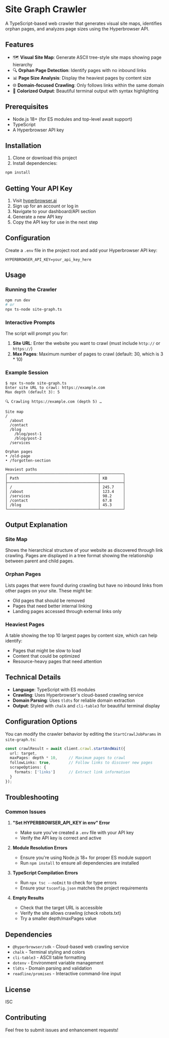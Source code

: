 # Site Graph Crawler

A TypeScript-based web crawler that generates visual site maps, identifies orphan pages, and analyzes page sizes using the Hyperbrowser API.

## Features

- 🗺️ **Visual Site Map**: Generate ASCII tree-style site maps showing page hierarchy
- 🔍 **Orphan Page Detection**: Identify pages with no inbound links
- 📊 **Page Size Analysis**: Display the heaviest pages by content size
- 🌐 **Domain-focused Crawling**: Only follows links within the same domain
- 🎨 **Colorized Output**: Beautiful terminal output with syntax highlighting

## Prerequisites

- Node.js 18+ (for ES modules and top-level await support)
- TypeScript
- A Hyperbrowser API key

## Installation

1. Clone or download this project
2. Install dependencies:

```bash
npm install
```

## Getting Your API Key

1. Visit [hyperbrowser.ai](https://hyperbrowser.ai)
2. Sign up for an account or log in
3. Navigate to your dashboard/API section
4. Generate a new API key
5. Copy the API key for use in the next step

## Configuration

Create a `.env` file in the project root and add your Hyperbrowser API key:

```env
HYPERBROWSER_API_KEY=your_api_key_here
```

## Usage

### Running the Crawler

```bash
npm run dev
# or
npx ts-node site-graph.ts
```

### Interactive Prompts

The script will prompt you for:

1. **Site URL**: Enter the website you want to crawl (must include `http://` or `https://`)
2. **Max Pages**: Maximum number of pages to crawl (default: 30, which is 3 * 10)

### Example Session

```
$ npx ts-node site-graph.ts
Enter site URL to crawl: https://example.com
Max depth (default 3): 5

🔍 Crawling https://example.com (depth 5) …

Site map
/
  /about
  /contact
  /blog
    /blog/post-1
    /blog/post-2
  /services

Orphan pages
• /old-page
• /forgotten-section

Heaviest paths
┌────────────────────────────────────────┬──────────┐
│ Path                                   │ KB       │
├────────────────────────────────────────┼──────────┤
│ /                                      │ 245.7    │
│ /about                                 │ 123.4    │
│ /services                              │ 98.2     │
│ /contact                               │ 67.8     │
│ /blog                                  │ 45.3     │
└────────────────────────────────────────┴──────────┘
```

## Output Explanation

### Site Map
Shows the hierarchical structure of your website as discovered through link crawling. Pages are displayed in a tree format showing the relationship between parent and child pages.

### Orphan Pages
Lists pages that were found during crawling but have no inbound links from other pages on your site. These might be:
- Old pages that should be removed
- Pages that need better internal linking
- Landing pages accessed through external links only

### Heaviest Pages
A table showing the top 10 largest pages by content size, which can help identify:
- Pages that might be slow to load
- Content that could be optimized
- Resource-heavy pages that need attention

## Technical Details

- **Language**: TypeScript with ES modules
- **Crawling**: Uses Hyperbrowser's cloud-based crawling service
- **Domain Parsing**: Uses `tldts` for reliable domain extraction
- **Output**: Styled with `chalk` and `cli-table3` for beautiful terminal display

## Configuration Options

You can modify the crawler behavior by editing the `StartCrawlJobParams` in `site-graph.ts`:

```typescript
const crawlResult = await client.crawl.startAndWait({
  url: target,
  maxPages: depth * 10,     // Maximum pages to crawl
  followLinks: true,        // Follow links to discover new pages
  scrapeOptions: {
    formats: ['links']      // Extract link information
  }
});
```

## Troubleshooting

### Common Issues

1. **"Set HYPERBROWSER_API_KEY in env" Error**
   - Make sure you've created a `.env` file with your API key
   - Verify the API key is correct and active

2. **Module Resolution Errors**
   - Ensure you're using Node.js 18+ for proper ES module support
   - Run `npm install` to ensure all dependencies are installed

3. **TypeScript Compilation Errors**
   - Run `npx tsc --noEmit` to check for type errors
   - Ensure your `tsconfig.json` matches the project requirements

4. **Empty Results**
   - Check that the target URL is accessible
   - Verify the site allows crawling (check robots.txt)
   - Try a smaller depth/maxPages value

## Dependencies

- `@hyperbrowser/sdk` - Cloud-based web crawling service
- `chalk` - Terminal styling and colors
- `cli-table3` - ASCII table formatting
- `dotenv` - Environment variable management
- `tldts` - Domain parsing and validation
- `readline/promises` - Interactive command-line input

## License

ISC

## Contributing

Feel free to submit issues and enhancement requests!
